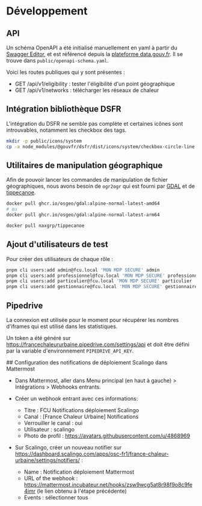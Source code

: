 # Développement

## API

Un schéma OpenAPI a été initialisé manuellement en yaml à partir du [Swagger Editor](https://editor-next.swagger.io/), et est référencé depuis la [plateforme data.gouv.fr](https://www.data.gouv.fr/fr/dataservices/api-france-chaleur-urbaine/).
Il se trouve dans `public/openapi-schema.yaml`.

Voici les routes publiques qui y sont présentes :
- GET /api/v1/eligibility : tester l'éligibilité d'un point géographique
- GET /api/v1/networks : télécharger les réseaux de chaleur


## Intégration bibliothèque DSFR

L'intégration du DSFR ne semble pas complète et certaines icônes sont introuvables, notamment les checkbox des tags.

```sh
mkdir -p public/icons/system
cp -a node_modules/@gouvfr/dsfr/dist/icons/system/checkbox-circle-line.svg public/icons/system/checkbox-circle-line.svg
```

## Utilitaires de manipulation géographique

Afin de pouvoir lancer les commandes de manipulation de fichier géographiques, nous avons besoin de `ogr2ogr` qui est fourni par [GDAL](https://gdal.org/en/stable/download.html) et de [tippecanoe](https://github.com/mapbox/tippecanoe).

```sh
docker pull ghcr.io/osgeo/gdal:alpine-normal-latest-amd64
# ou
docker pull ghcr.io/osgeo/gdal:alpine-normal-latest-arm64

docker pull naxgrp/tippecanoe
```

## Ajout d'utilisateurs de test

Pour créer des utilisateurs de chaque rôle :
```sh
pnpm cli users:add admin@fcu.local 'MON MDP SECURE' admin
pnpm cli users:add professionnel@fcu.local 'MON MDP SECURE' professionnel
pnpm cli users:add particulier@fcu.local 'MON MDP SECURE' particulier
pnpm cli users:add gestionnaire@fcu.local 'MON MDP SECURE' gestionnaire ENGIE_2407C,ENGIE_2305C,ENGIE_7615C,ENGIE_6105C
```


## Pipedrive

La connexion est utilisée pour le moment pour récupérer les nombres d'iframes qui est utilisé dans les statistiques.

Un token a été généré sur https://francechaleururbaine.pipedrive.com/settings/api et doit être défini par la variable d'environnement `PIPEDRIVE_API_KEY`.


## Configuration des notifications de déploiement Scalingo dans Mattermost

- Dans Mattermost, aller dans Menu principal (en haut à gauche) > Intégrations > Webhooks entrants.
- Créer un webhook entrant avec ces informations:
  - Titre : FCU Notifications déploiement Scalingo
  - Canal : [France Chaleur Urbaine] Notifications
  - Verrouiller le canal : oui
  - Utilisateur : scalingo
  - Photo de profil : https://avatars.githubusercontent.com/u/4868969

- Sur Scalingo, créer un nouveau notifier sur https://dashboard.scalingo.com/apps/osc-fr1/france-chaleur-urbaine/settings/notifiers/ :
  - Name : Notification déploiement Mattermost
  - URL of the webhook : https://mattermost.incubateur.net/hooks/zsw9wcg5at8r98f9o8c9fe4imr (le lien obtenu à l'étape précédente)
  - Events : sélectionner tous